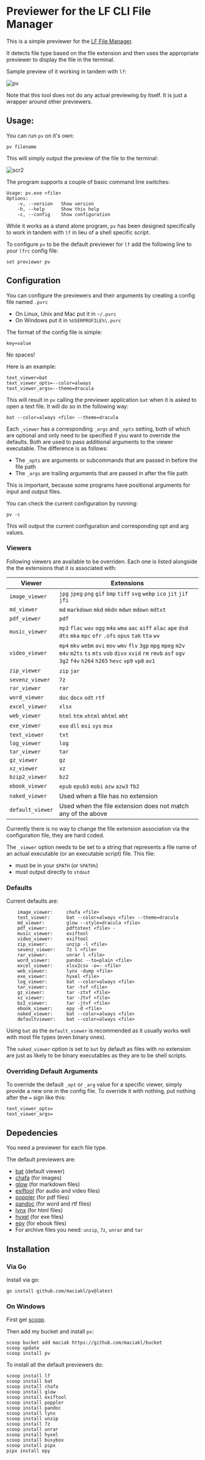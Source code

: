 # Previewer for the LF CLI File Manager

This is a simple previewer for the [LF File Manager](https://github.com/gokcehan/lf). 

It detects file type based on the file extension and then uses the appropriate previewer to display the file in the terminal.

Sample preview of it working in tandem with `lf`:

![pv](https://raw.githubusercontent.com/maciakl/pv/refs/heads/main/screenshot.gif)

Note that this tool does not do any actual previewing by itself. It is just a wrapper around other previewers.

## Usage:

You can run `pv` on it's own:

    pv filename

This will simply output the preview of the file to the terminal:

![scr2](https://github.com/user-attachments/assets/2c50f80a-2095-414b-9248-cf9585f836b1)

The program supports a couple of basic command line switches:

    Usage: pv.exe <file>
    Options:
        -v, --version   Show version
        -h, --help      Show this help
        -c, --config    Show configuration

While it works as a stand alone program, `pv` has been designed specifically to work in tandem with `lf` in lieu of a shell specific script.

To configure `pv` to be the default previewer for `lf` add the following line to your `lfrc` config file:

    set previewer pv

## Configuration

You can configure the previewers and their arguments by creating a config file named `.pvrc` 

- On Linux, Unix and Mac put it in `~/.pvrc`
- On Windows put it in `%USERPROFILE%\.pvrc`

The format of the config file is simple:

    key=value

No spaces!

Here is an example:
    
    text_viewer=bat
    text_viewer_opts=--color=always
    text_viewer_args=--theme=dracula

This will result in `pv` calling the previewer application `bat` when it is asked to open a text file. It will do so in the following way:

    bat --color=always <file> --theme=dracula
    
Each `_viewer` has a corresponding `_args` and `_opts` setting, both of which are optional and only need to be specified if you want to override the defaults. Both are used to pass additional arguments to the viewer executable. The difference is as follows:

- The `_opts` are arguments or subcommands that are passed in before the file path
- The `_args` are trailing arguments that are passed in after the file path

This is important, because some programs have positional arguments for input and output files.

You can check the current configuration by running:

    pv -c

This will output the current configuration and corresponding opt and arg values.

### Viewers

Following viewers are available to be overriden. Each one is listed alongside the the extensions that it is associated with:

|Viewer|Extensions|
|---|---|
|`image_viewer`| `jpg` `jpeg` `png` `gif` `bmp` `tiff` `svg` `webp` `ico` `jit` `jif` `jfi`|
|`md_viewer`| `md` `markdown` `mkd` `mkdn` `mdwn` `mdown` `mdtxt`|
|`pdf_viewer`| `pdf`|
|`music_viewer`|`mp3` `flac` `wav` `ogg` `m4a` `wma` `aac` `aiff` `alac` `ape` `dsd` `dts` `mka` `mpc` `ofr` `.ofs` `opus` `tak` `tta` `wv`|
|`video_viewer`|`mp4` `mkv` `webm` `avi` `mov` `wmv` `flv` `3gp` `mpg` `mpeg` `m2v` `m4v` `m2ts` `ts` `mts` `vob` `divx` `xvid` `rm` `rmvb` `asf` `ogv` `3g2` `f4v` `h264` `h265` `hevc` `vp9` `vp8` `av1`|
|`zip_viewer`|`zip` `jar`|
|`sevenz_viewer`| `7z`|
|`rar_viewer`| `rar`|
|`word_viewer`| `doc` `docx` `odt` `rtf`|
|`excel_viewer`| `xlsx` |
|`web_viewer`| `html` `htm` `xhtml` `mhtml` `mht`|
|`exe_viewer`|`exe` `dll` `msi` `sys` `msx`|
|`text_viewer`| `txt`|
|`log_viewer`| `log`|
|`tar_viewer`| `tar`|
|`gz_viewer`| `gz`|
|`xz_viewer`| `xz`|
|`bzip2_viewer`| `bz2`|
|`ebook_viewer`| `epub` `epub3` `mobi` `azw` `azw3` `fb2`|
|`naked_viewer`| Used when a file has no extension|
|`default_viewer`| Used when the file extension does not match any of the above|

Currently there is no way to change the file extension association via the configuration file, they are hard coded.

The `_viewer` option needs to be set to a string that represents a file name of an actual executable (or an executable script) file. This file:

- must be in your `$PATH` (or `%PATH%`)
- must output directly to `stdout`

### Defaults

Current defaults are:

        image_viewer:     chafa <file>
        text_viewer:      bat --color=always <file> --theme=dracula
        md_viewer:        glow --style=dracula <file>
        pdf_viewer:       pdftotext <file> -
        music_viewer:     exiftool
        video_viewer:     exiftool
        zip_viewer:       unzip -l <file>
        sevenz_viewer:    7z l <file>
        rar_viewer:       unrar l <file>
        word_viewer:      pandoc --to=plain <file>
        excel_viewer:     xlsx2csv -o=- <file>
        web_viewer:       lynx -dump <file>
        exe_viewer:       hyxel <file>
        log_viewer:       bat --color=always <file>
        tar_viewer:       tar -tvf <file>
        gz_viewer:        tar -ztvf <file>
        xz_viewer:        tar -Jtvf <file>
        bz2_viewer:       tar -jtvf <file>
        ebook_viewer:     epy -d <file>
        naked_viewer:     bat --color=always <file>
        defaultviewer:    bat --color=always <file>

Using `bat` as the `default_viewer` is recommended as it usually works well with most file types (even binary ones).

The `naked_viewer` option is set to `bat` by default as files with no extension are just as likely to be binary executables as they are to be shell scripts.

### Overriding Default Arguments

To override the default `_opt` or `_arg` value for a specific viewer, simply provide a new one in the config file. To override it with nothing, put nothing after the `=` sign like this:

    text_viewer_opts=
    text_viewer_args=

## Depedencies

You need a previewer for each file type.

The default previewers are:

- [bat](https://github.com/sharkdp/bat) (default viewer)
- [chafa](https://hpjansson.org/chafa/) (for images)
- [glow](https://github.com/charmbracelet/glow) (for markdown files)
- [exiftool](https://exiftool.org/) (for audio and video files)
- [poppler](https://poppler.freedesktop.org/) (for pdf files)
- [pandoc](https://pandoc.org/) (for word and rtf files)
- [lynx](https://lynx.invisible-island.net/) (for html files)
- [hyxel](https://github.com/sharkdp/hexyl) (for exe files)
- [epy](https://github.com/wustho/epy) (for ebook files)
- For archive files you need: `unzip`, `7z`, `unrar` and `tar`

## Installation

### Via Go

Install via go:
 
    go install github.com/maciakl/pv@latest

### On Windows

First get [scoop](https://scoop.sh/). 

Then add my bucket and install `pv`:
    
    scoop bucket add maciak https://github.com/maciakl/bucket
    scoop update
    scoop install pv
    
To install all the default previewers do:

    scoop install lf
    scoop install bat
    scoop install chafa
    scoop install glow
    scoop install exiftool
    scoop install poppler
    scoop install pandoc
    scoop install lynx
    scoop install unzip
    scoop install 7z
    scoop install unrar
    scoop install hyxel
    scoop install busybox
    scoop install pipx
    pipx install epy
